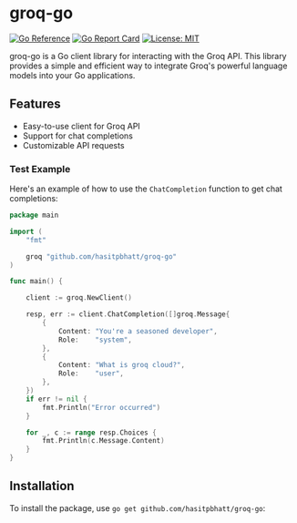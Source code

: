 # groq-go

[![Go Reference](https://pkg.go.dev/badge/github.com/hasitpbhatt/groq-go.svg)](https://pkg.go.dev/github.com/hasitpbhatt/groq-go)
[![Go Report Card](https://goreportcard.com/badge/github.com/hasitpbhatt/groq-go)](https://goreportcard.com/report/github.com/hasitpbhatt/groq-go)
[![License: MIT](https://img.shields.io/badge/License-MIT-yellow.svg)](https://opensource.org/licenses/MIT)

groq-go is a Go client library for interacting with the Groq API. This library provides a simple and efficient way to integrate Groq's powerful language models into your Go applications.

## Features

- Easy-to-use client for Groq API
- Support for chat completions
- Customizable API requests

### Test Example

Here's an example of how to use the `ChatCompletion` function to get chat completions:
```go
package main

import (
	"fmt"

	groq "github.com/hasitpbhatt/groq-go"
)

func main() {

	client := groq.NewClient()

	resp, err := client.ChatCompletion([]groq.Message{
		{
			Content: "You're a seasoned developer",
			Role:    "system",
		},
		{
			Content: "What is groq cloud?",
			Role:    "user",
		},
	})
	if err != nil {
		fmt.Println("Error occurred")
	}

	for _, c := range resp.Choices {
		fmt.Println(c.Message.Content)
	}
}
```


## Installation

To install the package, use `go get github.com/hasitpbhatt/groq-go`:
